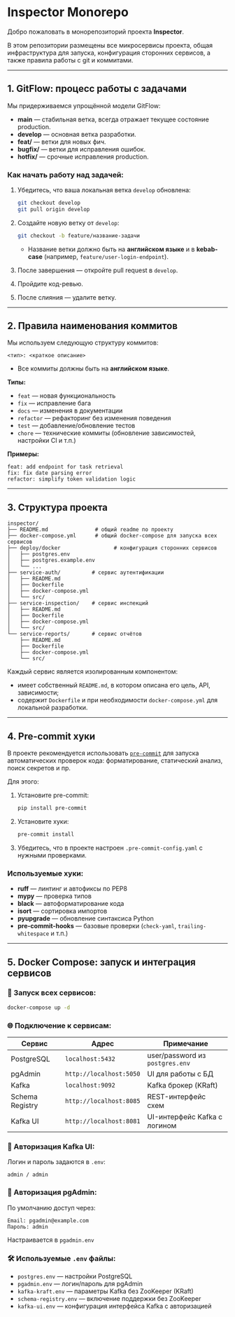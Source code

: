 # Inspector Monorepo

Добро пожаловать в монорепозиторий проекта **Inspector**.

В этом репозитории размещены все микросервисы проекта, общая инфраструктура для запуска, конфигурация сторонних сервисов, а также правила работы с git и коммитами.

---

## 1. GitFlow: процесс работы с задачами

Мы придерживаемся упрощённой модели GitFlow:

* **main** — стабильная ветка, всегда отражает текущее состояние production.
* **develop** — основная ветка разработки.
* **feat/** — ветки для новых фич.
* **bugfix/** — ветки для исправления ошибок.
* **hotfix/** — срочные исправления production.

### Как начать работу над задачей:

1. Убедитесь, что ваша локальная ветка `develop` обновлена:

   ```bash
   git checkout develop
   git pull origin develop
   ```
2. Создайте новую ветку от `develop`:

   ```bash
   git checkout -b feature/название-задачи
   ```

   * Название ветки должно быть на **английском языке** и в **kebab-case** (например, `feature/user-login-endpoint`).
3. После завершения — откройте pull request в `develop`.
4. Пройдите код-ревью.
5. После слияния — удалите ветку.

---

## 2. Правила наименования коммитов

Мы используем следующую структуру коммитов:

```
<тип>: <краткое описание>
```

* Все коммиты должны быть на **английском языке**.

**Типы:**

* `feat` — новая функциональность
* `fix` — исправление бага
* `docs` — изменения в документации
* `refactor` — рефакторинг без изменения поведения
* `test` — добавление/обновление тестов
* `chore` — технические коммиты (обновление зависимостей, настройки CI и т.п.)

**Примеры:**

```
feat: add endpoint for task retrieval
fix: fix date parsing error
refactor: simplify token validation logic
```

---

## 3. Структура проекта

```
inspector/
├── README.md               # общий readme по проекту
├── docker-compose.yml      # общий docker-compose для запуска всех сервисов
├── deploy/docker                 # конфигурация сторонних сервисов
│   ├── postgres.env
│   ├── postgres.example.env
│   └── ...
├── service-auth/          # сервис аутентификации
│   ├── README.md
│   ├── Dockerfile
│   ├── docker-compose.yml
│   └── src/
├── service-inspection/    # сервис инспекций
│   ├── README.md
│   ├── Dockerfile
│   ├── docker-compose.yml
│   └── src/
└── service-reports/       # сервис отчётов
    ├── README.md
    ├── Dockerfile
    ├── docker-compose.yml
    └── src/
```

Каждый сервис является изолированным компонентом:

* имеет собственный `README.md`, в котором описана его цель, API, зависимости;
* содержит `Dockerfile` и при необходимости `docker-compose.yml` для локальной разработки.

---

## 4. Pre-commit хуки

В проекте рекомендуется использовать [`pre-commit`](https://pre-commit.com/) для запуска автоматических проверок кода: форматирование, статический анализ, поиск секретов и пр.

Для этого:

1. Установите pre-commit:

   ```bash
   pip install pre-commit
   ```
2. Установите хуки:

   ```bash
   pre-commit install
   ```
3. Убедитесь, что в проекте настроен `.pre-commit-config.yaml` с нужными проверками.

### Используемые хуки:

* **ruff** — линтинг и автофиксы по PEP8
* **mypy** — проверка типов
* **black** — автоформатирование кода
* **isort** — сортировка импортов
* **pyupgrade** — обновление синтаксиса Python
* **pre-commit-hooks** — базовые проверки (`check-yaml`, `trailing-whitespace` и т.п.)

---

## 5. Docker Compose: запуск и интеграция сервисов

### 🚀 Запуск всех сервисов:

```bash
docker-compose up -d
```

### 🌐 Подключение к сервисам:

| Сервис          | Адрес                   | Примечание                      |
| --------------- | ----------------------- | ------------------------------- |
| PostgreSQL      | `localhost:5432`        | user/password из `postgres.env` |
| pgAdmin         | `http://localhost:5050` | UI для работы с БД              |
| Kafka           | `localhost:9092`        | Kafka брокер (KRaft)            |
| Schema Registry | `http://localhost:8085` | REST-интерфейс схем             |
| Kafka UI        | `http://localhost:8081` | UI-интерфейс Kafka с логином    |

### 🔐 Авторизация Kafka UI:

Логин и пароль задаются в `.env`:

```
admin / admin
```

### 🔐 Авторизация pgAdmin:

По умолчанию доступ через:

```
Email: pgadmin@example.com
Пароль: admin
```

Настраивается в `pgadmin.env`

### 🛠 Используемые `.env` файлы:

* `postgres.env` — настройки PostgreSQL
* `pgadmin.env` — логин/пароль для pgAdmin
* `kafka-kraft.env` — параметры Kafka без ZooKeeper (KRaft)
* `schema-registry.env` — включение поддержки без ZooKeeper
* `kafka-ui.env` — конфигурация интерфейса Kafka с авторизацией
